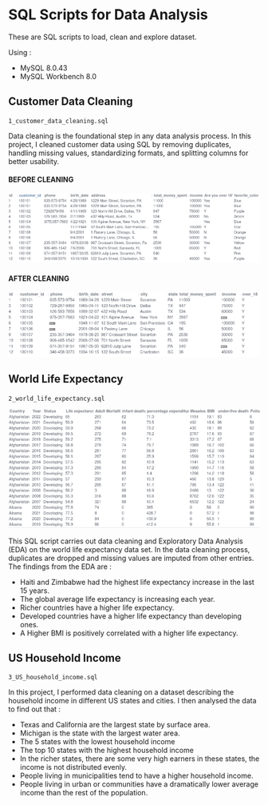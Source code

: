 # SQL Scripts for Data Analysis

These are SQL scripts to load, clean and explore dataset.

Using : 
- MySQL 8.0.43
- MySQL Workbench 8.0


## Customer Data Cleaning

```
1_customer_data_cleaning.sql
```

Data cleaning is the foundational step in any data analysis process. In this project, I cleaned customer data using SQL by removing duplicates, handling missing values, standardizing formats, and splitting columns for better usability.

#### BEFORE CLEANING
![Alt Text](img/customer_1.png)

#### AFTER CLEANING
![Alt Text](img/customer_2.png)

## World Life Expectancy

```
2_world_life_expectancy.sql
```

![Alt Text](img/world_life_expectancy.png)

This SQL script carries out data cleaning and Exploratory Data Analysis (EDA) on the world life expectancy data set. In the data cleaning process, duplicates are dropped and missing values are imputed from other entries. The findings from the EDA are :
- Haiti and Zimbabwe had the highest life expectancy increase in the last 15 years.
- The global average life expectancy is increasing each year.
- Richer countries have a higher life expectancy.
- Developed countries have a higher life expectancy than developing ones.
- A Higher BMI is positively correlated with a higher life expectancy.

## US Household Income
```
3_US_household_income.sql
```

In this project, I performed data cleaning on a dataset describing the household income in different US states and cities. I then analysed the data to find out that :
- Texas and California are the largest state by surface area.
- Michigan is the state with the largest water area.
- The 5 states with the lowest household income
- The top 10 states with the highest household income
- In the richer states, there are some very high earners in these states, the income is not distributed evenly.
- People living in municipalities tend to have a higher household income. 
- People living in urban or communities have a dramatically lower average income than the rest of the population.


